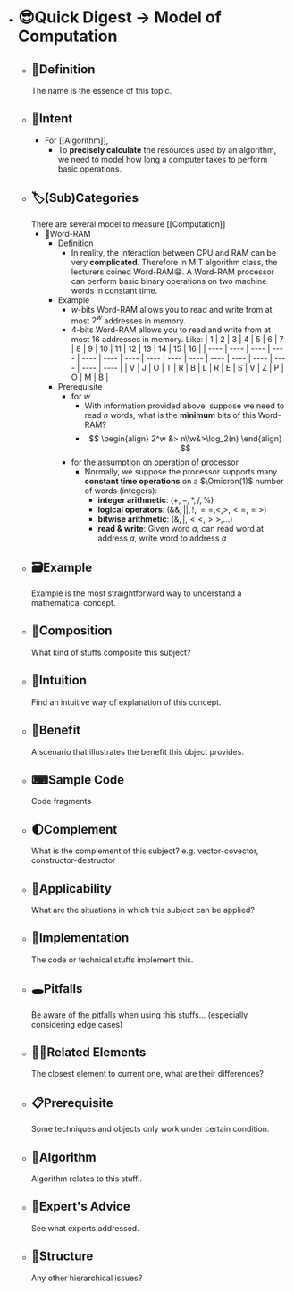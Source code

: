 - # 😎Quick Digest -> Model of Computation
	- ## 📝Definition
	  The name is the essence of this topic.
	- ## 🎯Intent
		- For [[Algorithm]],
			- To **precisely calculate** the resources used by an algorithm, we need to model how long a computer takes to perform basic operations.
	- ## 🏷(Sub)Categories
	  There are several model to measure [[Computation]]
		- 📌Word-RAM
			- Definition
				- In reality, the interaction between CPU and RAM can be very **complicated**. Therefore in MIT algorithm class, the lecturers coined Word-RAM😁. A Word-RAM processor can perform basic binary operations on two machine words in constant time.
			- Example
				- $w$-bits Word-RAM allows you to read and write from at most $2^w$ addresses in memory.
				- $4$-bits Word-RAM allows you to read and write from at most $16$ addresses in memory. Like:
				  | 1    | 2    | 3    | 4    | 5    | 6    | 7    | 8    | 9    | 10   | 11   | 12   | 13   | 14   | 15   | 16   |
				  | ---- | ---- | ---- | ---- | ---- | ---- | ---- | ---- | ---- | ---- | ---- | ---- | ---- | ---- | ---- | ---- |
				  | V    | J    | O    | T    | R    | B    | L    | R    | E    | S    | V    | Z    | P    | O    | M    | B    |
			- Prerequisite
				- for $w$
					- With information provided above, suppose we need to read $n$ words, what is the **minimum** bits of this Word-RAM?
					- $$
					  \begin{align}
					  2^w &> n\\w&>\log_2(n)
					  \end{align}
					  $$
				- for the assumption on operation of processor
					- Normally, we suppose the processor supports many **constant time operations** on a $\Omicron(1)$ number of words (integers):
						- **integer arithmetic**: $(+, -, *, /, \%)$
						- **logical operators**: $(\&\&, ||, !, ==, <, >, <=, =>)$
						- **bitwise arithmetic**: $(\&, |, <<, >>, ...)$
						- **read & write**: Given word $a$, can read word at address $a$, write word to address $a$
	- ## 🗃Example  
	  Example is the most straightforward way to understand a mathematical concept.
	- ## 🧪Composition
	  What kind of stuffs composite this subject?
	- ## 🧠Intuition
	  Find an intuitive way of explanation of this concept.
	- ## 🚀Benefit
	   A scenario that illustrates the benefit this object provides.
	- ## ⌨Sample Code
	   Code fragments
	- ## 🌓Complement
	  What is the complement of this subject? e.g. vector-covector, constructor-destructor
	- ## 🤳Applicability
	   What are the situations in which this subject can be applied?
	- ## 🔎Implementation
	   The code or technical stuffs implement this.
	- ## 🕳Pitfalls
	  Be aware of the pitfalls when using this stuffs... (especially considering edge cases)
	- ## 🙋‍♂️Related Elements
	   The closest element to current one, what are their differences?
	- ## 📋Prerequisite
	  Some techniques and objects only work under certain condition.
	- ## 🐍Algorithm
	  Algorithm relates to this stuff..
	- ## 🥼Expert's Advice
	  See what experts addressed.
	- ## 🧱Structure
	  Any other hierarchical issues?